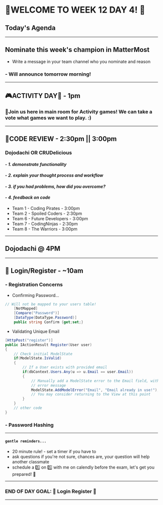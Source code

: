 # :tada:WELCOME TO WEEK 12 DAY 4! :tada:

## Today's Agenda

---

## Nominate this week's champion in MatterMost

- Write a message in your team channel who you nominate and reason

### - Will announce tomorrow morning!

---

## :video_game:ACTIVITY DAY:space_invader: - 1pm

### :balloon:Join us here in main room for Activity games! We can take a vote what games we want to play. :)

---

## :page_with_curl:CODE REVIEW - 2:30pm || 3:00pm

### Dojodachi OR CRUDelicious

#### - _1. demonstrate functionality_

#### - _2. explain your thought process and workflow_

#### - _3. if you had problems, how did you overcome?_

#### - _4. feedback on code_

- Team 1 - Coding Pirates - 3:00pm
- Team 2 - Spoiled Coders - 2:30pm
- Team 6 - Future Developers - 3:00pm
- Team 7 - CodingNinjas - 2:30pm
- Team 8 - The Warriors - 3:00pm

---

## Dojodachi @ 4PM

---

## :school_satchel: Login/Register - ~10am

### - Registration Concerns

- Confirming Password...

```csharp
// Will not be mapped to your users table!
    [NotMapped]
    [Compare("Password")]
    [DataType(DataType.Password)]
    public string Confirm {get;set;}
```

- Validating Unique Email

```csharp
[HttpPost("register")]
public IActionResult Register(User user)
{
    // Check initial ModelState
    if(ModelState.IsValid)
    {
        // If a User exists with provided email
        if(dbContext.Users.Any(u => u.Email == user.Email))
        {
            // Manually add a ModelState error to the Email field, with provided
            // error message
            ModelState.AddModelError("Email", "Email already in use!");
            // You may consider returning to the View at this point
        }
    }
    // other code
}
```

### - Password Hashing

---

#### `gentle reminders...`

- 20 minute rule! - set a timer if you have to
- ask questions if you're not sure, chances are, your question will help another classmate
- schedule a :one: on :one: with me on calendly before the exam, let's get you prepared! :muscle:

---

### END OF DAY GOAL: :sparkler: Login Register :sparkler:

---

```

```
